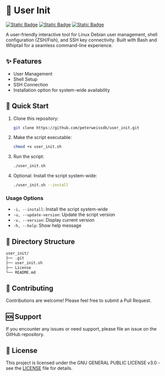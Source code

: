 # 💾 User Init

[![Static Badge](https://img.shields.io/badge/Linux-Debian-white?style=flat&logo=linux&logoColor=white&logoSize=auto&labelColor=black)](https://www.linux.org/)
[![Static Badge](https://img.shields.io/badge/Bash-script-white?style=flat&logo=gnubash&logoColor=white&logoSize=auto&labelColor=black)](https://www.gnu.org/software/bash/)
[![Static Badge](https://img.shields.io/badge/GPL-V3-white?style=flat&logo=gnu&logoColor=white&logoSize=auto&labelColor=black)](https://www.gnu.org/licenses/gpl-3.0.en.html/)

A user-friendly interactive tool for Linux Debian user management, shell configuration (ZSH/Fish), and SSH key connectivity. Built with Bash and Whiptail for a seamless command-line experience.

## ✨ Features
- User Management
- Shell Setup
- SSH Connection
- Installation option for system-wide availability

## 🚀 Quick Start
1. Clone this repository:
   ```bash
   git clone https://github.com/peterweissdk/user_init.git
   ```

2. Make the script executable:
   ```bash
   chmod +x user_init.sh
   ```

3. Run the script:
   ```bash
   ./user_init.sh
   ```

4. Optional: Install the script system-wide:
   ```bash
   ./user_init.sh --install
   ```
### Usage Options
- `-i, --install`: Install the script system-wide
- `-u, --update-version`: Update the script version
- `-v, --version`: Display current version
- `-h, --help`: Show help message

## 📝 Directory Structure
```bash
user_init/
├── .git
├── user_init.sh
├── License
└── README.md 
```

## 🤝 Contributing

Contributions are welcome! Please feel free to submit a Pull Request.

## 🆘 Support

If you encounter any issues or need support, please file an issue on the GitHub repository.

## 📄 License

This project is licensed under the GNU GENERAL PUBLIC LICENSE v3.0 - see the [LICENSE](LICENSE) file for details.